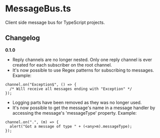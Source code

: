 MessageBus.ts
=============

Client side message bus for TypeScript projects.

## Changelog ##
**0.1.0**

- Reply channels are no longer nested. Only one reply channel is ever created for each subscriber on the root channel.
- It's now possible to use Regex patterns for subscribing to messages. Example:

```
channel.on("Exception$", () => {
  /* Will receive all messages ending with "Exception" */
});
```

- Logging parts have been removed as they was no longer used.
- It's now possible to get the message's name in a message handler by accessing the message's 'messageType' property. Example:

```
channel.on(".", (m) => {
  alert("Got a message of type " + (<any>m).messageType);
});
```    
